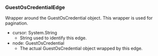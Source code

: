 ### GuestOsCredentialEdge
Wrapper around the GuestOsCredential object. This wrapper is used for pagination.

- cursor: System.String
  - String used to identify this edge.
- node: GuestOsCredential
  - The actual GuestOsCredential object wrapped by this edge.
